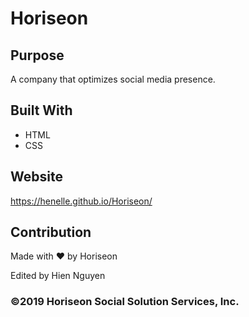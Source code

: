# Horiseon

## Purpose
A company that optimizes social media presence. 

## Built With
* HTML
* CSS

## Website
https://henelle.github.io/Horiseon/

## Contribution

Made with ❤️ by Horiseon


Edited by Hien Nguyen

### ©️2019 Horiseon Social Solution Services, Inc.